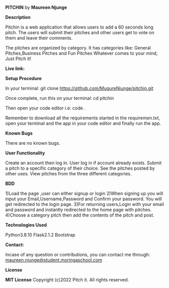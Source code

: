 **PITCHIN** by **Maureen Njunge**

**Description**

Pitchin is a web application that allows users to add a 60 seconds long pitch. The users will submit their pitches and other users get to vote on them and leave their comments.

The pitches are organized by category. It has categories like: General Pitches,Business Pitches and Fun Pitches Whatever comes to your mind, Just Pitch it!

**Live link:**

**Setup Procedure**

In your terminal:
git clone https://github.com/MugureNjunge/pitchin.git

Once complete, run this on your terminal:
cd pitchin

Then open your code editor i.e:
code .

Remember to download all the requirements started in the requiremen.txt, open your terminal and the app in your code editor and finally run the app.

**Known Bugs**

There are no known bugs.


**User Functionality**

Create an account then log in.
User log in if account already exists.
Submit a pitch to a specific category of their choice.
See the pitches posted by other uses.
View pitches from the three different categories.
    
**BDD**

1)Load the page ,user can either signup or login
2)When signing up you will input your	Email,Username,Password and Confirm your password. You will get redirected to the login page.
3)For returning users,Login with your email and password and instantly redirected to the home page with pitches.
4)Choose a category pitch then add the contents of the pitch and post.

**Technologies Used**

Python3.8.10
Flask2.1.2
Bootstrap

**Contact:**

Incase of any question or contributions, you can contact me through: maureen.njunge@student.moringaschool.com

**License**

**MIT License**
Copyright (c)2022 Pitch it. All rights reserved.
